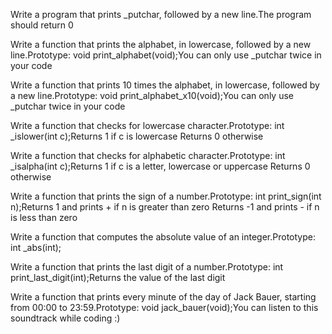 Write a program that prints _putchar, followed by a new line.The program should return 0

Write a function that prints the alphabet, in lowercase, followed by a new line.Prototype: void print_alphabet(void);You can only use _putchar twice in your code

Write a function that prints 10 times the alphabet, in lowercase, followed by a new line.Prototype: void print_alphabet_x10(void);You can only use _putchar twice in your code

Write a function that checks for lowercase character.Prototype: int _islower(int c);Returns 1 if c is lowercase Returns 0 otherwise

Write a function that checks for alphabetic character.Prototype: int _isalpha(int c);Returns 1 if c is a letter, lowercase or uppercase Returns 0 otherwise

Write a function that prints the sign of a number.Prototype: int print_sign(int n);Returns 1 and prints + if n is greater than zero Returns -1 and prints - if n is less than zero

Write a function that computes the absolute value of an integer.Prototype: int _abs(int);

Write a function that prints the last digit of a number.Prototype: int print_last_digit(int);Returns the value of the last digit

Write a function that prints every minute of the day of Jack Bauer, starting from 00:00 to 23:59.Prototype: void jack_bauer(void);You can listen to this soundtrack while coding :)





